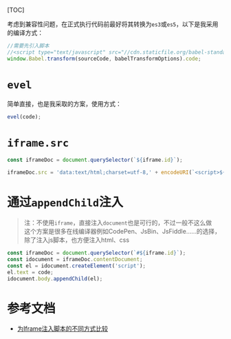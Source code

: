 [TOC]

考虑到兼容性问题，在正式执行代码前最好将其转换为`es3`或`es5`，以下是我采用的编译方式：
```js
//需要先引入脚本 
//<script type="text/javascript" src="//cdn.staticfile.org/babel-standalone/6.24.0/babel.min.js"></script>
window.Babel.transform(sourceCode, babelTransformOptions).code;
```

# `evel`
简单直接，也是我采取的方案，使用方式：
```js
evel(code);
```

# `iframe.src`
```js
const iframeDoc = document.querySelector(`${iframe.id}`);

iframeDoc.src = 'data:text/html;charset=utf-8,' + encodeURI(`<script>${code}</script>`);
```

# 通过`appendChild`注入
> 注：不使用`iframe`，直接注入`document`也是可行的，不过一般不这么做 <br/>
> 这个方案是很多在线编译器例如CodePen、JsBin、JsFiddle……的选择，除了注入js脚本，也方便注入html、css
```js
const iframeDoc = document.querySelector(`#${iframe.id}`);
const idocument = iframeDoc.contentDocument;
const el = idocument.createElement('script');
el.text = code;
idocument.body.appendChild(el);
```

# 参考文档
- [为Iframe注入脚本的不同方式比较](https://harttle.land/2016/04/14/iframe-script-injection.html)

